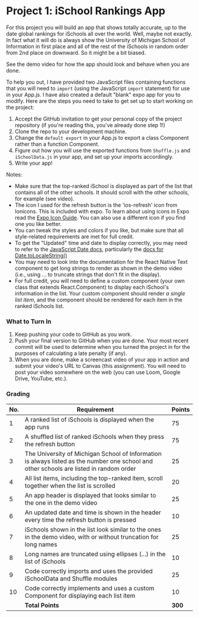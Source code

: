 # Project 1: iSchool Rankings App

For this project you will build an app that shows totally accurate, up to the date global rankings for iSchools all over the world. Well, maybe not exactly. In fact what it will do is always show the University of Michigan School of Information in first place and all of the rest of the iSchools in random order from 2nd place on downward. So it might be a bit biased.

See the demo video for how the app should look and behave when you are done.

To help you out, I have provided two JavaScript files containing functions that you will need to `import` (using the JavaScript `import` statement) for use in your App.js. I have also created a default "blank" expo app for you to modify. Here are the steps you need to take to get set up to start working on the project:

1. Accept the GitHub invitation to get your personal copy of the project repository (if you're reading this, you've already done step 1!)
2. Clone the repo to your development machine.
3. Change the `default export` in your App.js to export a class Component rather than a function Component.
4. Figure out how you will use the exported functions from `Shuffle.js` and `iSchoolData.js` in your app, and set up your imports accordingly.
5. Write your app!

Notes:
- Make sure that the top-ranked iSchool is displayed as part of the list that contains all of the other schools. It should scroll with the other schools, for example (see video).
- The icon I used for the refresh button is the 'ios-refresh' icon from Ionicons. This is included with expo. To learn about using icons in Expo read the [Expo Icon Guide](https://docs.expo.io/guides/icons/). You can also use a different icon if you find one you like better.
- You can tweak the styles and colors if you like, but make sure that all style-related requirements are met for full credit.
- To get the "Updated" time and date to display correctly, you may need to refer to the [JavaScript Date docs](https://www.w3schools.com/jsref/jsref_obj_date.asp), particularly the [docs for Date.toLocaleString()](https://www.w3schools.com/jsref/jsref_tolocalestring.asp)
- You may need to look into the documentation for the React Native Text component to get long strings to render as shown in the demo video (i.e., using ... to truncate strings that don't fit in the display).
- For full credit, you will need to define a custom component (your own class that extends React.Component) to display each iSchool's information in the list. Your custom component should render *a single list item*, and the component should be rendered for each item in the ranked iSchools list.

### What to Turn In
1. Keep pushing your code to GitHub as you work.
2. Push your final version to GitHub when you are done. Your most recent commit will be used to determine when you turned the project in for the purposes of calculating a late penalty (if any).
3. When you are done, make a screencast video of your app in action and submit your video's URL to Canvas (this assignment). You will need to post your video somewhere on the web (you can use Loom, Google Drive, YouTube, etc.). 



### Grading
| No. | Requirement | Points |
| --- | --- | ------------- |
| 1 | A ranked list of iSchools is displayed when the app runs | 75 |
| 2 | A shuffled list of ranked iSchools when they press the refresh button |	75 |
| 3 | The University of Michigan School of Information is always listed as the number one school and other schools are listed in random order	| 25 |
| 4 | All list items, including the top-ranked item, scroll together when the list is scrolled | 20 |
| 5 | An app header is displayed that looks similar to the one in the demo video | 25 |
| 6 | An updated date and time is shown in the header every time the refresh button is pressed | 10 |
| 7 | iSchools shown in the list look similar to the ones in the demo video, with or without truncation for long names |	25 |
| 8 | Long names are truncated using ellipses (...) in the list of iSchools |	10 |
| 9 | Code correctly imports and uses the provided iSchoolData and Shuffle modules | 25 |
| 10 | Code correctly implements and uses a custom Component for displaying each list item |	10 |
|    | **Total Points** | **300** |



